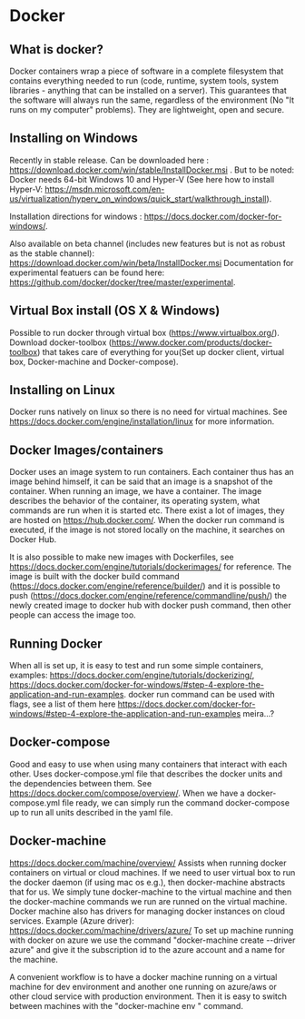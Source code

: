 # Docker #

## What is docker?

Docker containers wrap a piece of software in a complete filesystem that contains everything needed to run (code, runtime, system tools, system libraries - anything that can be installed on a server). This guarantees that the software will always run the same, regardless of the environment (No "It runs on my computer" problems). They are lightweight, open and secure.

## Installing on Windows

Recently in stable release. Can be downloaded here : https://download.docker.com/win/stable/InstallDocker.msi . But to be noted: Docker needs 64-bit Windows 10 and Hyper-V (See here how to install Hyper-V:  https://msdn.microsoft.com/en-us/virtualization/hyperv_on_windows/quick_start/walkthrough_install).

Installation directions for windows : https://docs.docker.com/docker-for-windows/.

Also available on beta channel (includes new features but is not as robust as the stable channel): https://download.docker.com/win/beta/InstallDocker.msi
Documentation for experimental featuers can be found here: https://github.com/docker/docker/tree/master/experimental.

## Virtual Box install (OS X & Windows)
Possible to run docker through virtual box (https://www.virtualbox.org/). Download docker-toolbox (https://www.docker.com/products/docker-toolbox) that takes care of everything for you(Set up docker client, virtual box, Docker-machine and Docker-compose).

## Installing on Linux
Docker runs natively on linux so there is no need for virtual machines. See https://docs.docker.com/engine/installation/linux for more information.

## Docker Images/containers
Docker uses an image system to run containers. Each container thus has an image behind himself, it can be said that an image is a snapshot of the container. When running an image, we have a container. The image describes the behavior of the container, its operating system, what commands are run when it is started etc. There exist a lot of images, they are hosted on https://hub.docker.com/.
When the docker run command is executed, if the image is not stored locally on the machine, it searches on Docker Hub.

It is also possible to make new images with Dockerfiles, see https://docs.docker.com/engine/tutorials/dockerimages/ for reference.
The image is built with the docker build command (https://docs.docker.com/engine/reference/builder/) and it is possible to push (https://docs.docker.com/engine/reference/commandline/push/) the newly created image to docker hub with docker push command, then other people can access the image too.

## Running Docker
When all is set up, it is easy to test and run some simple containers, examples: https://docs.docker.com/engine/tutorials/dockerizing/, https://docs.docker.com/docker-for-windows/#step-4-explore-the-application-and-run-examples.
docker run command can be used with flags, see a list of them here https://docs.docker.com/docker-for-windows/#step-4-explore-the-application-and-run-examples
meira...?

## Docker-compose
Good and easy to use when using many containers that interact with each other. Uses docker-compose.yml file that describes the docker units and the dependencies between them.
See https://docs.docker.com/compose/overview/.
When we have a docker-compose.yml file ready, we can simply run the command docker-compose up to run all units described in the yaml file.

## Docker-machine
https://docs.docker.com/machine/overview/
Assists when running docker containers on virtual or cloud machines. If we need to user virtual box to run the docker daemon (if using mac os e.g.), then docker-machine abstracts that for us. We simply tune docker-machine to the virtual machine and then the docker-machine commands we run are runned on the virtual machine.
Docker machine also has drivers for managing docker instances on cloud services. Example (Azure driver): https://docs.docker.com/machine/drivers/azure/
To set up machine running with docker on azure we use the command "docker-machine create --driver azure" and give it the subscription id to the azure account and a name for the machine.

A convenient workflow is to have a docker machine running on a virtual machine for dev environment and another one running on azure/aws or other cloud service with production environment. Then it is easy to switch between machines with the "docker-machine env <nameofmachine>" command.